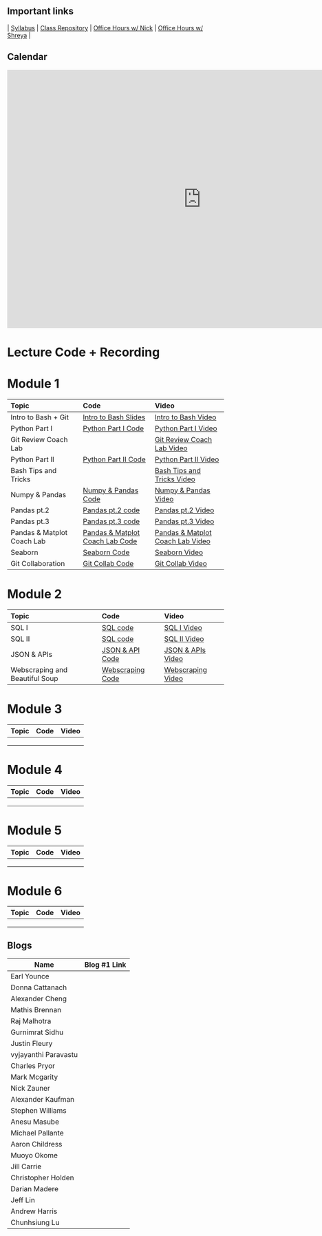## Important links 


| [Syllabus](https://drive.google.com/file/d/1GV1nO8scPDJ6YRjHhkZdivPyLsZ90CQx/view?usp=sharing) | [Class Repository](https://github.com/learn-co-students/DC-DS-111819) | [Office Hours w/ Nick](https://calendar.google.com/calendar/selfschedsstoken=UUx6U3VZT2pSLTE5fGRlZmF1bHR8ZTdkZjkyZDM3NjQxMWIwZGQzNmNlNzQ3YWU3ZWUwODg) | [Office Hours w/ Shreya](https://calendar.google.com/calendar/selfschedsstoken=UUNaR1V6Q1drN3BZfGRlZmF1bHR8MDg3MDk5NTNhYzIyYzRmNTQ2ZGZkMTgzMTJhMzU1YmM) |


## Calendar
<iframe src="https://calendar.google.com/calendar/b/1/embed?height=600&amp;wkst=1&amp;bgcolor=%23ffffff&amp;ctz=America%2FNew_York&amp;src=ZmxhdGlyb25zY2hvb2wuY29tX2w5dGwyOXNsaGFxODVlZWgzMnJ0YmtqcGE0QGdyb3VwLmNhbGVuZGFyLmdvb2dsZS5jb20&amp;color=%238A2D38&amp;mode=WEEK&amp;showTabs=1&amp;showTitle=0&amp;showTz=0&amp;showCalendars=0&amp;showPrint=1&amp;showDate=1" style="border-width:0" width="900" height="600" frameborder="0" scrolling="no"></iframe>

# Lecture Code + Recording
# Module 1

| Topic                                  | Code                | Video                |
|:---|:---|:---|
|Intro to Bash + Git|<a href="https://github.com/learn-co-students/dc-ds-111819/tree/master/module-1/day-1-bash-git">Intro to Bash Slides</a>|<a href="https://www.youtube.com/watch?v=wQ5yluk02nA">Intro to Bash Video</a>|
|Python Part I|<a href="https://github.com/learn-co-students/dc-ds-111819/blob/master/module-1/day-2-python-1/python-fundamentals-enkeboll.ipynb">Python Part I Code</a>|<a href="https://www.youtube.com/watch?v=LaGO7WCJV24">Python Part I Video</a>|
|Git Review Coach Lab| |[Git Review Coach Lab Video](https://youtu.be/4DA-JJZpjzQ)|
|Python Part II|<a href="https://github.com/learn-co-students/dc-ds-111819/blob/master/module-1/day-3-python-2/python-2-enkeboll.ipynb">Python Part II Code</a>|<a href="https://www.youtube.com/watch?v=xJUm6q7uyY8">Python Part II Video</a>|
|Bash Tips and Tricks| |<a href="https://www.youtube.com/watch?v=jRHKo7r_HMA">Bash Tips and Tricks Video</a>|
|Numpy & Pandas|[Numpy & Pandas Code](https://github.com/learn-co-students/dc-ds-111819/tree/master/module-1/day-4-numpy-pandas) |[Numpy & Pandas Video](https://youtu.be/DWPqPPH66Rs)|
|Pandas pt.2|[Pandas pt.2 code](https://github.com/learn-co-students/dc-ds-111819/blob/master/module-1/day-5-pandas-1/pandas-1-nick.ipynb)|[Pandas pt.2 Video](https://youtu.be/DyAif6a1Rgo)|
|Pandas pt.3|[Pandas pt.3 code](https://github.com/learn-co-students/dc-ds-111819/tree/master/module-1/day-6-pandas-3)|[Pandas pt.3 Video](https://www.youtube.com/watch?v=xbPU0FrfPG0)|
|Pandas & Matplot Coach Lab| [Pandas & Matplot Coach Lab Code](https://github.com/learn-co-students/dc-ds-111819/tree/master/module-1/day-6-pandas-matplotlib) | [Pandas & Matplot Coach Lab Video](https://youtu.be/BN7mJvWrm9g)
|Seaborn|[Seaborn Code](https://github.com/learn-co-students/dc-ds-111819/tree/master/module-1/day-7-seaborn)|[Seaborn Video](https://www.youtube.com/watch?v=22x08oiFFw8)|
|Git Collaboration|[Git Collab Code](https://github.com/learn-co-students/dc-ds-111819/tree/master/module-1/day-8-collaborative-git)|[Git Collab Video](https://youtu.be/6f5y_jRgk4o)|



# Module 2
| Topic                                  | Code                | Video                |
|:---|:---|:---|
|SQL I|[SQL code](https://github.com/learn-co-students/dc-ds-111819/blob/master/module-2/day-1-sql/sql-to-pandas.ipynb) |[SQL I Video](https://www.youtube.com/watch?v=R2RMci_v3XA&feature=youtu.be)|
|SQL II|[SQL code](https://github.com/learn-co-students/dc-ds-111819/blob/master/module-2/day-1-sql/sql-to-pandas.ipynb)|[SQL II Video](https://youtu.be/RMl459PdiWQ)|
|JSON & APIs | [JSON & API Code](https://github.com/learn-co-students/dc-ds-111819/blob/master/module-2/day-3-json-api/json-api.ipynb) | [JSON & APIs Video](https://youtu.be/ijkdkUmz9WE) |
|Webscraping and Beautiful Soup| [Webscraping Code](https://github.com/learn-co-students/dc-ds-111819/blob/master/module-2/day-4-webscraping/webscraping.ipynb)| [Webscraping Video](https://youtu.be/bRX6OVfCheU)|


# Module 3
| Topic                                  | Code                | Video                |
|:---|:---|:---|
||||
||||
||||


# Module 4
| Topic                                  | Code                | Video                |
|:---|:---|:---|
||||
||||
||||

# Module 5
| Topic                                  | Code                | Video                |
|:---|:---|:---|
||||
||||
||||

# Module 6
| Topic                                  | Code                | Video                |
|:---|:---|:---|
||||
||||
||||


## Blogs

|  Name | Blog #1 Link |
| --- | --- |
| Earl Younce          | |
| Donna Cattanach      | |
| Alexander Cheng      | |
| Mathis Brennan       | |
| Raj Malhotra         | |
| Gurnimrat Sidhu      | |
| Justin Fleury        | |
| vyjayanthi Paravastu | |
| Charles Pryor        | |
| Mark Mcgarity        | |
| Nick Zauner          | |
| Alexander Kaufman    | |
| Stephen Williams     | |
| Anesu Masube         | |
| Michael Pallante     | |
| Aaron Childress      | |
| Muoyo Okome          | |
| Jill Carrie          | |
| Christopher Holden   | |
| Darian Madere        | |
| Jeff Lin             | |
| Andrew Harris        | |
| Chunhsiung Lu        | |

